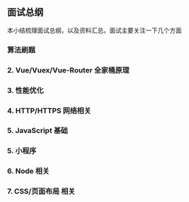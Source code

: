 ## 面试总纲

本小结梳理面试总纲，以及资料汇总。面试主要关注一下几个方面

### 算法刷题
### 2. Vue/Vuex/Vue-Router 全家桶原理
### 3. 性能优化
### 4. HTTP/HTTPS 网络相关
### 5. JavaScript 基础
### 5. 小程序
### 6. Node 相关
### 7. CSS/页面布局 相关

